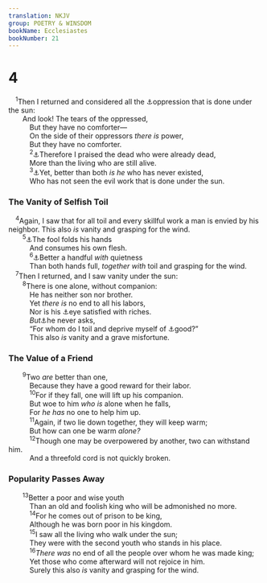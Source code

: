 ```yaml
---
translation: NKJV
group: POETRY & WINSDOM
bookName: Ecclesiastes 
bookNumber: 21
---
```


<div class="title"><h1>4</h1></div>
<span class="verse tr_4_1"> <sup>1</sup>Then I returned and considered all the <a data-toggle="tooltip" data-placement="bottom" title="Job 35:9; Ps. 12:5; Eccl. 3:16; 5:8; Is. 5:7">⚓</a>oppression that is done under the sun:<br/>  And look! The tears of the oppressed,<br/>   But they have no comforter—<br/>   On the side of their oppressors <i>there</i> <i>is</i> power,<br/>   But they have no comforter.<br/></span>
<span class="verse tr_4_2">   <sup>2</sup><a data-toggle="tooltip" data-placement="bottom" title="Job 3:17, 18">⚓</a>Therefore I praised the dead who were already dead,<br/>   More than the living who are still alive.<br/></span>
<span class="verse tr_4_3">   <sup>3</sup><a data-toggle="tooltip" data-placement="bottom" title="Job 3:11–22; Eccl. 6:3; Luke 23:29">⚓</a>Yet, better than both <i>is</i> <i>he</i> who has never existed,<br/>   Who has not seen the evil work that is done under the sun.<br/></span>
<div class="title"><h3>The Vanity of Selfish Toil</h3></div>
<span class="verse tr_4_4"> <sup>4</sup>Again, I saw that for all toil and every skillful work a man is envied by his neighbor. This also <i>is</i> vanity and grasping for the wind.<br/></span>
<span class="verse tr_4_5">  <sup>5</sup><a data-toggle="tooltip" data-placement="bottom" title="Prov. 6:10; 24:33">⚓</a>The fool folds his hands<br/>   And consumes his own flesh.<br/></span>
<span class="verse tr_4_6">   <sup>6</sup><a data-toggle="tooltip" data-placement="bottom" title="Prov. 15:16, 17; 16:8">⚓</a>Better a handful <i>with</i> quietness<br/>   Than both hands full, <i>together</i> <i>with</i> toil and grasping for the wind.<br/></span>
<span class="verse tr_4_7"> <sup>7</sup>Then I returned, and I saw vanity under the sun:<br/></span>
<span class="verse tr_4_8">  <sup>8</sup>There is one alone, without companion:<br/>   He has neither son nor brother.<br/>   Yet <i>there</i> <i>is</i> no end to all his labors,<br/>   Nor is his <a data-toggle="tooltip" data-placement="bottom" title="Prov. 27:20; Eccl. 5:10; (1 John 2:16)">⚓</a>eye satisfied with riches.<br/>   <i>But</i><a data-toggle="tooltip" data-placement="bottom" title="Ps. 39:6">⚓</a>he never asks,<br/>   “For whom do I toil and deprive myself of <a data-toggle="tooltip" data-placement="bottom" title="Eccl. 2:18–21">⚓</a>good?”<br/>   This also <i>is</i> vanity and a grave misfortune.<br/></span>
<div class="title"><h3>The Value of a Friend</h3></div>
<span class="verse tr_4_9">  <sup>9</sup>Two <i>are</i> better than one,<br/>   Because they have a good reward for their labor.<br/></span>
<span class="verse tr_4_10">   <sup>10</sup>For if they fall, one will lift up his companion.<br/>   But woe to him <i>who</i> <i>is</i> alone when he falls,<br/>   For <i>he</i> <i>has</i> no one to help him up.<br/></span>
<span class="verse tr_4_11">   <sup>11</sup>Again, if two lie down together, they will keep warm;<br/>   But how can one be warm <i>alone?</i><br/></span>
<span class="verse tr_4_12">   <sup>12</sup>Though one may be overpowered by another, two can withstand him.<br/>   And a threefold cord is not quickly broken.<br/></span>
<div class="title"><h3>Popularity Passes Away</h3></div>
<span class="verse tr_4_13">  <sup>13</sup>Better a poor and wise youth<br/>   Than an old and foolish king who will be admonished no more.<br/></span>
<span class="verse tr_4_14">   <sup>14</sup>For he comes out of prison to be king,<br/>   Although he was born poor in his kingdom.<br/></span>
<span class="verse tr_4_15">   <sup>15</sup>I saw all the living who walk under the sun;<br/>   They were with the second youth who stands in his place.<br/></span>
<span class="verse tr_4_16">   <sup>16</sup><i>There</i> <i>was</i> no end of all the people over whom he was made king;<br/>   Yet those who come afterward will not rejoice in him.<br/>   Surely this also <i>is</i> vanity and grasping for the wind.<br/></span>
